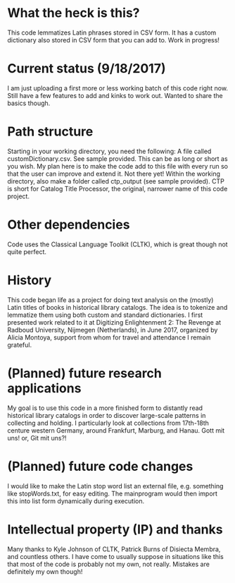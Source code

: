# What the heck is this? 
This code lemmatizes Latin phrases stored in CSV form. It has a custom dictionary also stored in CSV form that you can add to. Work in progress!

# Current status (9/18/2017)
I am just uploading a first more or less working batch of this code right now. Still have a few features to add and kinks to work out. Wanted to share the basics though. 

# Path structure
Starting in your working directory, you need the following: A file called customDictionary.csv. See sample provided. This can be as long or short as you wish. My plan here is to make the code add to this file with every run so that the user can improve and extend it. Not there yet! Within the working directory, also make a folder called ctp_output (see sample provided). CTP is short for Catalog Title Processor, the original, narrower name of this code project. 

# Other dependencies
Code uses the Classical Language Toolkit (CLTK), which is great though not quite perfect. 

# History
This code began life as a project for doing text analysis on the (mostly) Latin titles of books in historical library catalogs. The idea is to tokenize and lemmatize them using both custom and standard dictionaries. I first presented work related to it at Digitizing Enlightenment 2: The Revenge at Radboud University, Nijmegen (Netherlands), in June 2017, organized by Alicia Montoya, support from whom for travel and attendance I remain grateful. 

# (Planned) future research applications
My goal is to use this code in a more finished form to distantly read historical library catalogs in order to discover large-scale patterns in collecting and holding. I particularly look at collections from 17th-18th centure western Germany, around Frankfurt, Marburg, and Hanau. Gott mit uns! or, Git mit uns?!

# (Planned) future code changes
I would like to make the Latin stop word list an external file, e.g. something like stopWords.txt, for easy editing. The mainprogram would then import this into list form dynamically during execution. 

# Intellectual property (IP) and thanks
Many thanks to Kyle Johnson of CLTK, Patrick Burns of Disiecta Membra, and countless others. I have come to usually suppose in situations like this that most of the code is probably not my own, not really. Mistakes are definitely my own though!

